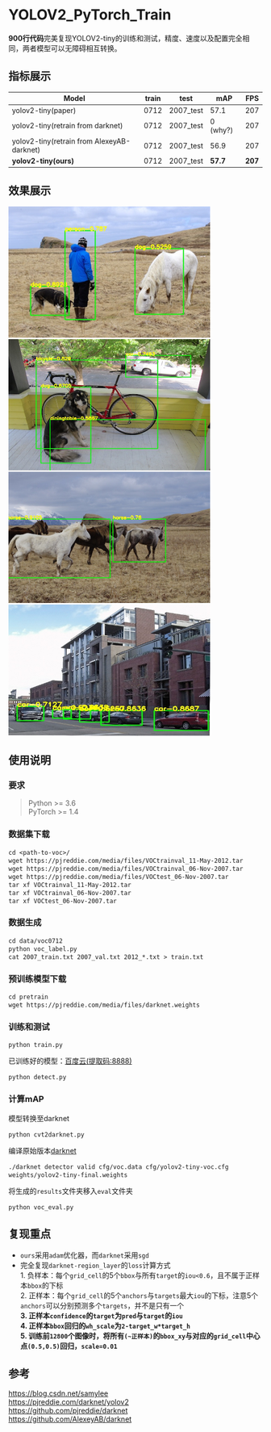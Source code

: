 # YOLOV2_PyTorch_Train
**900行代码**完美复现YOLOV2-tiny的训练和测试，精度、速度以及配置完全相同，两者模型可以无障碍相互转换。 

## 指标展示
|Model| train | test | mAP | FPS |
|-----|------|------|-----|-----|
|yolov2-tiny(paper) | 0712 |	2007_test |	57.1 |	207 |
|yolov2-tiny(retrain from darknet) | 0712 |	2007_test |	0 (why?) |	207 |
|yolov2-tiny(retrain from AlexeyAB-darknet) | 0712 |	2007_test |	56.9 |	207 |
|**yolov2-tiny(ours)** | 0712 |	2007_test |	**57.7** |	**207** |

## 效果展示
<img src="assets/result1.jpg" width="400" height="260"/>   <img src="assets/result2.jpg" width="400" height="260"/>   
<img src="assets/result3.jpg" width="400" height="260"/>   <img src="assets/result4.jpg" width="400" height="260"/>   

## 使用说明
### 要求
> Python >= 3.6 \
> PyTorch >= 1.4
### 数据集下载
```shell script
cd <path-to-voc>/
wget https://pjreddie.com/media/files/VOCtrainval_11-May-2012.tar
wget https://pjreddie.com/media/files/VOCtrainval_06-Nov-2007.tar
wget https://pjreddie.com/media/files/VOCtest_06-Nov-2007.tar
tar xf VOCtrainval_11-May-2012.tar
tar xf VOCtrainval_06-Nov-2007.tar
tar xf VOCtest_06-Nov-2007.tar
```
### 数据生成
```shell script
cd data/voc0712
python voc_label.py
cat 2007_train.txt 2007_val.txt 2012_*.txt > train.txt
```
### 预训练模型下载
```shell script
cd pretrain
wget https://pjreddie.com/media/files/darknet.weights
```
### 训练和测试
```shell script
python train.py
```
已训练好的模型：[百度云(提取码:8888)](https://pan.baidu.com/s/1ojrQJd7QlVdgggCG6DALPg)
```shell script
python detect.py
```
### 计算mAP
模型转换至darknet
```shell script
python cvt2darknet.py
```
编译原始版本[darknet](https://github.com/pjreddie/darknet)
```shell script
./darknet detector valid cfg/voc.data cfg/yolov2-tiny-voc.cfg weights/yolov2-tiny-final.weights
```
将生成的`results`文件夹移入`eval`文件夹
```shell script
python voc_eval.py
```

## 复现重点
- `ours`采用`adam`优化器，而`darknet`采用`sgd`
- 完全复现`darknet-region_layer`的`loss`计算方式
  <br>1. 负样本：每个`grid_cell`的5个`bbox`与所有`target`的`iou<0.6`，且不属于正样本`bbox`的下标
  <br>2. 正样本：每个`grid_cell`的5个`anchors`与`targets`最大`iou`的下标，注意5个`anchors`可以分别预测多个`targets`，并不是只有一个
  <br>**3. 正样本`confidence`的`target`为`pred`与`target`的`iou`**
  <br>**4. 正样本`bbox`回归的`wh_scale`为`2-target_w*target_h`**
  <br>**5. 训练前`12800`个图像时，将所有`(~正样本)`的`bbox_xy`与对应的`grid_cell`中心点`(0.5,0.5)`回归，`scale=0.01`**

## 参考
https://blog.csdn.net/samylee  
https://pjreddie.com/darknet/yolov2  
https://github.com/pjreddie/darknet  
https://github.com/AlexeyAB/darknet

